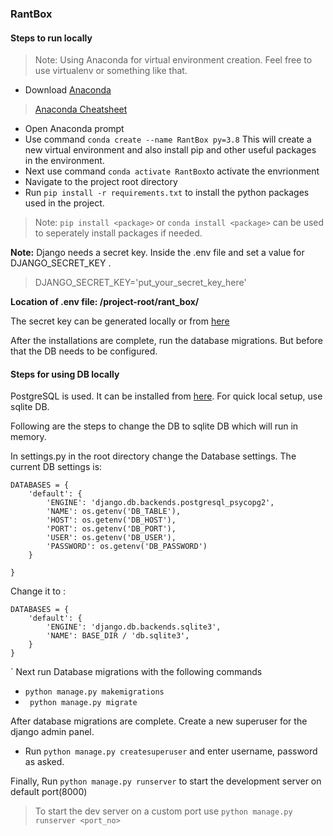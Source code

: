 ### RantBox

#### Steps to run locally 

>Note:  Using Anaconda for virtual environment creation. Feel free to use virtualenv or something like that.

- Download [Anaconda ](https://docs.anaconda.com/anaconda/user-guide/getting-started/)  

> [Anaconda Cheatsheet](https://docs.conda.io/projects/conda/en/4.6.0/_downloads/52a95608c49671267e40c689e0bc00ca/conda-cheatsheet.pdf)

- Open Anaconda prompt
- Use command `conda create --name RantBox py=3.8` This will create a new virtual environment and also install pip and other useful packages in the environment.
- Next use command `conda activate RantBox`to activate the envrionment
- Navigate to the project root directory
- Run `pip install -r requirements.txt` to install the python packages used in the project.
> Note: `pip install <package>` or `conda install <package>` can be used to seperately install packages if needed.

**Note:**  Django needs a secret key. Inside the .env file and set  a value for 				DJANGO_SECRET_KEY .
> DJANGO_SECRET_KEY='put_your_secret_key_here'

**Location of .env file: /project-root/rant_box/**

The secret key can be generated locally or from [here](https://miniwebtool.com/django-secret-key-generator/) 

After the installations are complete,  run the database migrations. But before that the DB needs to be configured.

#### Steps for using DB locally
PostgreSQL is used. It can be installed from [here](https://www.postgresql.org/). 
For quick local setup, use sqlite DB. 

Following are the steps to change the DB to sqlite DB which will run in memory.

In settings.py in the root directory change the Database settings. The current DB settings is:  
	
	
	DATABASES = {
		'default': {
			'ENGINE': 'django.db.backends.postgresql_psycopg2',
			'NAME': os.getenv('DB_TABLE'),
			'HOST': os.getenv('DB_HOST'),
			'PORT': os.getenv('DB_PORT'),
			'USER': os.getenv('DB_USER'),
			'PASSWORD': os.getenv('DB_PASSWORD')
		}

	}
 

Change it to :

	DATABASES = {
		'default': {
			'ENGINE': 'django.db.backends.sqlite3',
			'NAME': BASE_DIR / 'db.sqlite3',
		}
	}
` 
Next run Database migrations with the following commands
- `python manage.py makemigrations`
- ` python manage.py migrate`


After database migrations are complete. Create a new superuser for the django admin panel.

- Run `python manage.py createsuperuser` and enter username, password as asked.

Finally, 
Run `python manage.py runserver` to start the development server on default port(8000)
> To start the dev server on a custom port
>  use `python manage.py runserver <port_no>`




